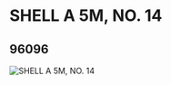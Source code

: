 # SHELL A 5M, NO. 14
## 96096
![SHELL A 5M, NO. 14](https://lc-www-live-s.legocdn.com/media/bricks/5/2/4632657.jpg)